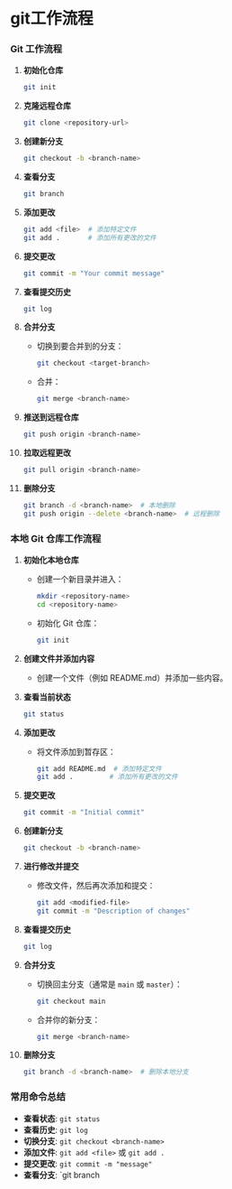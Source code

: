 # git工作流程

### Git 工作流程

1. **初始化仓库**
   ```bash
   git init
   ```

2. **克隆远程仓库**
   ```bash
   git clone <repository-url>
   ```

3. **创建新分支**
   ```bash
   git checkout -b <branch-name>
   ```

4. **查看分支**
   ```bash
   git branch
   ```

5. **添加更改**
   ```bash
   git add <file>  # 添加特定文件
   git add .       # 添加所有更改的文件
   ```

6. **提交更改**
   ```bash
   git commit -m "Your commit message"
   ```

7. **查看提交历史**
   ```bash
   git log
   ```

8. **合并分支**
   - 切换到要合并到的分支：
     ```bash
     git checkout <target-branch>
     ```
   - 合并：
     ```bash
     git merge <branch-name>
     ```

9. **推送到远程仓库**
   ```bash
   git push origin <branch-name>
   ```

10. **拉取远程更改**
    ```bash
    git pull origin <branch-name>
    ```

11. **删除分支**
    ```bash
    git branch -d <branch-name>  # 本地删除
    git push origin --delete <branch-name>  # 远程删除
    ```

### 本地 Git 仓库工作流程

1. **初始化本地仓库**
   
   - 创建一个新目录并进入：
     ```bash
     mkdir <repository-name>
     cd <repository-name>
     ```
   - 初始化 Git 仓库：
     ```bash
     git init
     ```
   
2. **创建文件并添加内容**
   - 创建一个文件（例如 README.md）并添加一些内容。

3. **查看当前状态**
   ```bash
   git status
   ```

4. **添加更改**
   - 将文件添加到暂存区：
     ```bash
     git add README.md  # 添加特定文件
     git add .         # 添加所有更改的文件
     ```

5. **提交更改**
   ```bash
   git commit -m "Initial commit"
   ```

6. **创建新分支**
   ```bash
   git checkout -b <branch-name>
   ```

7. **进行修改并提交**
   - 修改文件，然后再次添加和提交：
     ```bash
     git add <modified-file>
     git commit -m "Description of changes"
     ```

8. **查看提交历史**
   ```bash
   git log
   ```

9. **合并分支**
   - 切换回主分支（通常是 `main` 或 `master`）：
     ```bash
     git checkout main
     ```
   - 合并你的新分支：
     ```bash
     git merge <branch-name>
     ```

10. **删除分支**
    ```bash
    git branch -d <branch-name>  # 删除本地分支
    ```

### 常用命令总结

- **查看状态**: `git status`
- **查看历史**: `git log`
- **切换分支**: `git checkout <branch-name>`
- **添加文件**: `git add <file>` 或 `git add .`
- **提交更改**: `git commit -m "message"`
- **查看分支**: `git branch
